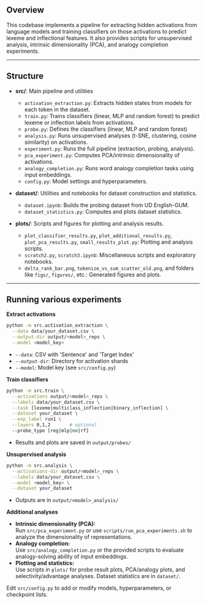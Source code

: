 ## Overview

This codebase implements a pipeline for extracting hidden activations from language models and training classifiers on those activations to predict lexeme and inflectional features. It also provides scripts for unsupervised analysis, intrinsic dimensionality (PCA), and analogy completion experiments.

---

## Structure

- **src/**: Main pipeline and utilities

  - `activation_extraction.py`: Extracts hidden states from models for each token in the dataset.
  - `train.py`: Trains classifiers (linear, MLP and random forest) to predict lexeme or inflection labels from activations.
  - `probe.py`: Defines the classifiers (linear, MLP and random forest)
  - `analysis.py`: Runs unsupervised analyses (t-SNE, clustering, cosine similarity) on activations.
  - `experiment.py`: Runs the full pipeline (extraction, probing, analysis).
  - `pca_experiment.py`: Computes PCA/intrinsic dimensionality of activations.
  - `analogy_completion.py`: Runs word analogy completion tasks using input embeddings.
  - `config.py`: Model settings and hyperparameters.
    
- **dataset/**: Utilities and notebooks for dataset construction and statistics.

  - `dataset.ipynb`: Builds the probing dataset from UD English-GUM.
  - `dataset_statistics.py`: Computes and plots dataset statistics.

- **plots/**: Scripts and figures for plotting and analysis results.

  - `plot_classifier_results.py`, `plot_additional_results.py`, `plot_pca_results.py`, `small_results_plot.py`: Plotting and analysis scripts.
  - `scratch2.py`, `scratch3.ipynb`: Miscellaneous scripts and exploratory notebooks.
  - `delta_rank_bar.png`, `tokenize_vs_sum_scatter_old.png`, and folders like `figs/`, `figures/`, etc.: Generated figures and plots.

---

## Running various experiments

**Extract activations**

   ```bash
   python -m src.activation_extraction \
     --data data/your_dataset.csv \
     --output-dir output/<model>_reps \
     --model <model_key>
   ```

   - `--data`: CSV with 'Sentence' and 'Target Index'
   - `--output-dir`: Directory for activation shards
   - `--model`: Model key (see `src/config.py`)

**Train classifiers**

   ```bash
   python -m src.train \
     --activations output/<model>_reps \
     --labels data/your_dataset.csv \
     --task [lexeme|multiclass_inflection|binary_inflection] \
     --dataset your_dataset \
     --exp_label run1 \
     --layers 0,1,2       # optional
     --probe_type [reg|mlp|nn|rf]
   ```

   - Results and plots are saved in `output/probes/`

**Unsupervised analysis**

   ```bash
   python -m src.analysis \
     --activations-dir output/<model>_reps \
     --labels data/your_dataset.csv \
     --model <model_key> \
     --dataset your_dataset
   ```

   - Outputs are in `output/<model>_analysis/`

**Additional analyses**

   - **Intrinsic dimensionality (PCA):**  
     Run `src/pca_experiment.py` or use `scripts/run_pca_experiments.sh` to analyze the dimensionality of representations.
   - **Analogy completion:**  
     Use `src/analogy_completion.py` or the provided scripts to evaluate analogy-solving ability of input embeddings.
   - **Plotting and statistics:**  
     Use scripts in `plots/` for probe result plots, PCA/analogy plots, and selectivity/advantage analyses. Dataset statistics are in `dataset/`.

Edit `src/config.py` to add or modify models, hyperparameters, or checkpoint lists.
